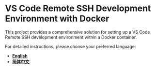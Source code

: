 # VS Code Remote SSH Development Environment with Docker

This project provides a comprehensive solution for setting up a VS Code Remote SSH development environment within a Docker container.

For detailed instructions, please choose your preferred language:

- [**English**](./README_EN.md)
- [**简体中文**](./README_CN.md)